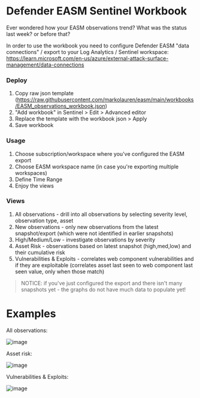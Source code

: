 # Defender EASM Sentinel Workbook

Ever wondered how your EASM observations trend? What was the status last week? or before that?

In order to use the workbook you need to configure Defender EASM "data connections" / export to your Log Analytics / Sentinel workspace: https://learn.microsoft.com/en-us/azure/external-attack-surface-management/data-connections

### Deploy
1. Copy raw json template (https://raw.githubusercontent.com/markolauren/easm/main/workbooks/EASM_observations_workbook.json)
2. "Add workbook" in Sentinel > Edit > Advanced editor
3. Replace the template with the workbook json > Apply
4. Save workbook

### Usage
1. Choose subscription/workspace where you've configured the EASM export
2. Choose EASM workspace name (in case you're exporting multiple workspaces)
3. Define Time Range
4. Enjoy the views

### Views
1. All observations - drill into all observations by selecting severity level, observation type, asset
2. New observations - only new observations from the latest snapshot/export (which were not identified in earlier snapshots)
3. High/Medium/Low - investigate observations by severity
4. Asset Risk - observations based on latest snapshot (high,med,low) and their cumulative risk
5. Vulnerabilities & Exploits - correlates web component vulnerabilities and if they are exploitable (correlates asset last seen to web component last seen value, only when those match)

> NOTICE: if you've just configured the export and there isn't many snapshots yet - the graphs do not have much data to populate yet!

# Examples

All observations:

![image](https://github.com/markolauren/easm/assets/133347791/1636fb5c-ffdb-4cbf-83e7-7d4bf896ce27)

Asset risk:

![image](https://github.com/markolauren/easm/assets/133347791/d30c54a2-30cc-45b3-817d-d6d907885140)

Vulnerabilities & Exploits:

![image](https://github.com/markolauren/easm/assets/133347791/76f434e3-2807-4df1-865b-774bbd02b7a4)
